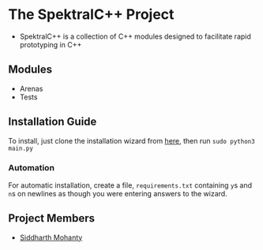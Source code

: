 # The SpektralC++ Project

- SpektralC++ is a collection of C++ modules designed to facilitate rapid prototyping in C++

## Modules

- Arenas
- Tests

## Installation Guide

To install, just clone the installation wizard from [here](https://www.github.com/SpektralCPP/Installer), then run `sudo python3 main.py`

### Automation

For automatic installation, create a file, `requirements.txt` containing
`y`s and `n`s on newlines as though you were entering answers to the wizard.

## Project Members
- [Siddharth Mohanty](https://github.com/S-Spektrum-M)

